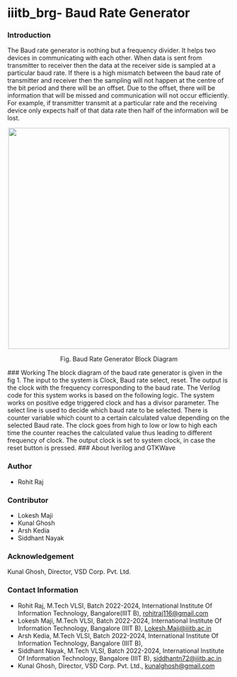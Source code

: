 # iiitb_brg- Baud Rate Generator
### Introduction
The Baud rate generator is nothing but a frequency divider. It helps two devices in communicating with each other. When data is sent from transmitter to receiver then the data at the receiver side is sampled at a particular baud rate. If there is a high mismatch between the baud rate of transmitter and receiver then the sampling will not happen at the centre of the bit period and there will be an offset. Due to the offset, there will be information that will be missed and communication will not occur efficiently. For example, if transmitter transmit at a particular rate and the receiving device only expects half of that data rate then half of the information will be lost.

<p align="center">
  <img src="https://user-images.githubusercontent.com/110080106/182206317-3a1935dd-f6a0-4392-a50a-39bada827bf4.png" width="500"/>
</p>
<p align="center">
  Fig. Baud Rate Generator Block Diagram
</p>
### Working 
The block diagram of the baud rate generator is given in the fig 1. The input to the system is Clock, Baud rate select, reset. The output is the clock with the frequency corresponding to the baud rate. The Verilog code for this system works is based on the following logic. The system works on positive edge triggered clock and has a divisor parameter. The select line is used to decide which baud rate to be selected. There is counter variable which count to a certain calculated value depending on the selected Baud rate. The clock goes from high to low or low to high each time the counter reaches the calculated value thus leading to different frequency of clock. The output clock is set to system clock, in case the reset button is pressed.
### About Iverilog and GTKWave


### Author
- Rohit Raj

### Contributor
- Lokesh Maji
- Kunal Ghosh 
- Arsh Kedia
- Siddhant Nayak
### Acknowledgement 
Kunal Ghosh, Director, VSD Corp. Pvt. Ltd.
### Contact Information
- Rohit Raj, M.Tech VLSI, Batch 2022-2024, International Institute Of Information Technology, Bangalore(IIIT B), rohitraj116@gmail.com
- Lokesh Maji, M.Tech VLSI, Batch 2022-2024, International Institute Of Information Technology, Bangalore (IIIT B), Lokesh.Maji@iiitb.ac.in
- Arsh Kedia, M.Tech VLSI, Batch 2022-2024, International Institute Of Information Technology, Bangalore (IIIT B), 
- Siddhant Nayak, M.Tech VLSI, Batch 2022-2024, International Institute Of Information Technology, Bangalore (IIIT B), siddhantn72@iiitb.ac.in
- Kunal Ghosh, Director, VSD Corp. Pvt. Ltd., kunalghosh@gmail.com
